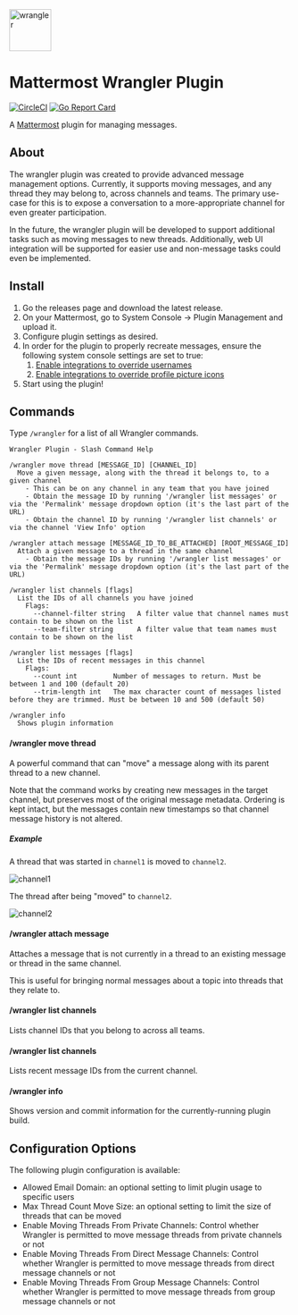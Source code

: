 <img src="https://github.com/gabrieljackson/mattermost-plugin-wrangler/blob/master/assets/profile.png?raw=true" width="75" height="75" alt="wrangler">

# Mattermost Wrangler Plugin

[![CircleCI](https://circleci.com/gh/gabrieljackson/mattermost-plugin-wrangler.svg?style=shield)](https://circleci.com/gh/gabrieljackson/mattermost-plugin-wrangler) [![Go Report Card](https://goreportcard.com/badge/github.com/gabrieljackson/mattermost-plugin-wrangler)](https://goreportcard.com/report/github.com/gabrieljackson/mattermost-plugin-wrangler)

A [Mattermost](https://mattermost.com) plugin for managing messages.

## About

The wrangler plugin was created to provide advanced message management options. Currently, it supports moving messages, and any thread they may belong to, across channels and teams. The primary use-case for this is to expose a conversation to a more-appropriate channel for even greater participation.

In the future, the wrangler plugin will be developed to support additional tasks such as moving messages to new threads. Additionally, web UI integration will be supported for easier use and non-message tasks could even be implemented.

## Install

1. Go the releases page and download the latest release.
2. On your Mattermost, go to System Console -> Plugin Management and upload it.
3. Configure plugin settings as desired.
4. In order for the plugin to properly recreate messages, ensure the following system console settings are set to true:
    1. [Enable integrations to override usernames](https://docs.mattermost.com/administration/config-settings.html#enable-integrations-to-override-usernames)
    2. [Enable integrations to override profile picture icons](https://docs.mattermost.com/administration/config-settings.html#enable-integrations-to-override-profile-picture-icons)
5. Start using the plugin!

## Commands

Type `/wrangler` for a list of all Wrangler commands.

```
Wrangler Plugin - Slash Command Help

/wrangler move thread [MESSAGE_ID] [CHANNEL_ID]
  Move a given message, along with the thread it belongs to, to a given channel
    - This can be on any channel in any team that you have joined
    - Obtain the message ID by running '/wrangler list messages' or via the 'Permalink' message dropdown option (it's the last part of the URL)
    - Obtain the channel ID by running '/wrangler list channels' or via the channel 'View Info' option

/wrangler attach message [MESSAGE_ID_TO_BE_ATTACHED] [ROOT_MESSAGE_ID]
  Attach a given message to a thread in the same channel
    - Obtain the message IDs by running '/wrangler list messages' or via the 'Permalink' message dropdown option (it's the last part of the URL)

/wrangler list channels [flags]
  List the IDs of all channels you have joined
    Flags:
      --channel-filter string   A filter value that channel names must contain to be shown on the list
      --team-filter string      A filter value that team names must contain to be shown on the list

/wrangler list messages [flags]
  List the IDs of recent messages in this channel
    Flags:
      --count int         Number of messages to return. Must be between 1 and 100 (default 20)
      --trim-length int   The max character count of messages listed before they are trimmed. Must be between 10 and 500 (default 50)

/wrangler info
  Shows plugin information
```

#### /wrangler move thread

A powerful command that can "move" a message along with its parent thread to a new channel.

Note that the command works by creating new messages in the target channel, but preserves most of the original message metadata. Ordering is kept intact, but the messages contain new timestamps so that channel message history is not altered.

##### Example

A thread that was started in `channel1` is moved to `channel2`.

![channel1](https://user-images.githubusercontent.com/3694686/73672948-d1066380-467b-11ea-9772-097f9fdfcdf0.png)

The thread after being "moved" to `channel2`.

![channel2](https://user-images.githubusercontent.com/3694686/73672959-d499ea80-467b-11ea-97dc-4a2e33c8829e.png)

#### /wrangler attach message

Attaches a message that is not currently in a thread to an existing message or thread in the same channel.

This is useful for bringing normal messages about a topic into threads that they relate to.

#### /wrangler list channels

Lists channel IDs that you belong to across all teams.

#### /wrangler list channels

Lists recent message IDs from the current channel.

#### /wrangler info

Shows version and commit information for the currently-running plugin build.

## Configuration Options

The following plugin configuration is available:

 - Allowed Email Domain: an optional setting to limit plugin usage to specific users
 - Max Thread Count Move Size: an optional setting to limit the size of threads that can be moved
 - Enable Moving Threads From Private Channels: Control whether Wrangler is permitted to move message threads from private channels or not
 - Enable Moving Threads From Direct Message Channels: Control whether Wrangler is permitted to move message threads from direct message channels or not
 - Enable Moving Threads From Group Message Channels: Control whether Wrangler is permitted to move message threads from group message channels or not
